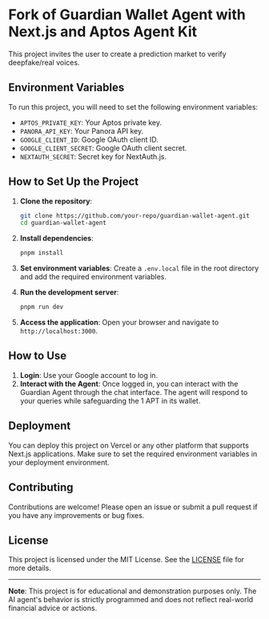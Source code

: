 # Fork of Guardian Wallet Agent with Next.js and Aptos Agent Kit

This project invites the user to create a prediction market to verify deepfake/real voices.

## Environment Variables

To run this project, you will need to set the following environment variables:

- `APTOS_PRIVATE_KEY`: Your Aptos private key.
- `PANORA_API_KEY`: Your Panora API key.
- `GOOGLE_CLIENT_ID`: Google OAuth client ID.
- `GOOGLE_CLIENT_SECRET`: Google OAuth client secret.
- `NEXTAUTH_SECRET`: Secret key for NextAuth.js.

## How to Set Up the Project

1. **Clone the repository**:

   ```bash
   git clone https://github.com/your-repo/guardian-wallet-agent.git
   cd guardian-wallet-agent
   ```

2. **Install dependencies**:

   ```bash
   pnpm install
   ```

3. **Set environment variables**:
   Create a `.env.local` file in the root directory and add the required environment variables.

4. **Run the development server**:

   ```bash
   pnpm run dev
   ```

5. **Access the application**:
   Open your browser and navigate to `http://localhost:3000`.

## How to Use

1. **Login**: Use your Google account to log in.
2. **Interact with the Agent**: Once logged in, you can interact with the Guardian Agent through the chat interface. The agent will respond to your queries while safeguarding the 1 APT in its wallet.

## Deployment

You can deploy this project on Vercel or any other platform that supports Next.js applications. Make sure to set the required environment variables in your deployment environment.

## Contributing

Contributions are welcome! Please open an issue or submit a pull request if you have any improvements or bug fixes.

## License

This project is licensed under the MIT License. See the [LICENSE](LICENSE) file for more details.

---

**Note**: This project is for educational and demonstration purposes only. The AI agent's behavior is strictly programmed and does not reflect real-world financial advice or actions.
